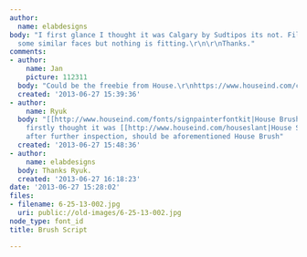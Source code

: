 ```yaml
---
author:
  name: elabdesigns
body: "I first glance I thought it was Calgary by Sudtipos its not. Filmotype has
  some similar faces but nothing is fitting.\r\n\r\nThanks."
comments:
- author:
    name: Jan
    picture: 112311
  body: "Could be the freebie from House.\r\nhttps://www.houseind.com/catalog/"
  created: '2013-06-27 15:39:36'
- author:
    name: Ryuk
  body: "[[http://www.houseind.com/fonts/signpainterfontkit|House Brush]]\r\n\r\nEDIT:
    firstly thought it was [[http://www.houseind.com/houseslant|House Slant]] but
    after further inspection, should be aforementioned House Brush"
  created: '2013-06-27 15:48:36'
- author:
    name: elabdesigns
  body: Thanks Ryuk.
  created: '2013-06-27 16:18:23'
date: '2013-06-27 15:28:02'
files:
- filename: 6-25-13-002.jpg
  uri: public://old-images/6-25-13-002.jpg
node_type: font_id
title: Brush Script

---
```


